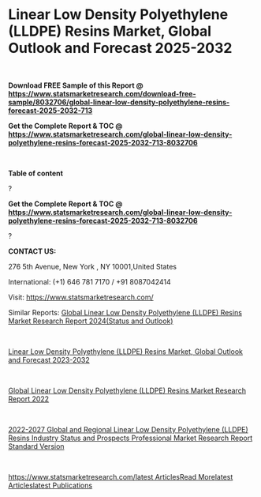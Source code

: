 <h1>Linear Low Density Polyethylene (LLDPE) Resins Market, Global Outlook and Forecast 2025-2032</h1><br/><p><strong>Download FREE Sample of this Report @ <a href="https://www.statsmarketresearch.com/download-free-sample/8032706/global-linear-low-density-polyethylene-resins-forecast-2025-2032-713">https://www.statsmarketresearch.com/download-free-sample/8032706/global-linear-low-density-polyethylene-resins-forecast-2025-2032-713</a></strong></p>
 
 
 
 <div><b>Get the Complete Report & TOC @ <a href="https://www.statsmarketresearch.com/global-linear-low-density-polyethylene-resins-forecast-2025-2032-713-8032706">https://www.statsmarketresearch.com/global-linear-low-density-polyethylene-resins-forecast-2025-2032-713-8032706</a></b></div>
 
 
 
 <p><br />
 
 <b>Table of content</b></p>
 
 
 
 <p>? </p>
 
 
 
 <div><b>Get the Complete Report & TOC @ <a href="https://www.statsmarketresearch.com/global-linear-low-density-polyethylene-resins-forecast-2025-2032-713-8032706">https://www.statsmarketresearch.com/global-linear-low-density-polyethylene-resins-forecast-2025-2032-713-8032706</a></b></div>
 
 
 
 <p>? </p>
 
 
 
 <p><b>CONTACT US:</b><br />
 
 276 5th Avenue, New York , NY 10001,United States<br />
 
 International: (+1) 646 781 7170 / +91 8087042414<br />
 
 Visit: <a href="https://www.statsmarketresearch.com/">https://www.statsmarketresearch.com/</a><br />
 
 Similar Reports: <a href="https://www.statsmarketresearch.com/global-linear-low-density-polyethylene-resins-forecast-2025-2032-713-8032706">Global Linear Low Density Polyethylene (LLDPE) Resins Market Research Report 2024(Status and Outlook)</a><br />
 
 <br />
 
 <a href="https://www.statsmarketresearch.com/global-linear-low-density-polyethylene-resins-forecast-2025-2032-713-8032706">Linear Low Density Polyethylene (LLDPE) Resins Market, Global Outlook and Forecast 2023-2032</a><br />
 
 <br />
 
 <a href="https://www.statsmarketresearch.com/global-linear-low-density-polyethylene-resins-forecast-2025-2032-713-8032706">Global Linear Low Density Polyethylene (LLDPE) Resins Market Research Report 2022</a><br />
 
 <br />
 
 <a href="https://www.statsmarketresearch.com/global-linear-low-density-polyethylene-resins-forecast-2025-2032-713-8032706">2022-2027 Global and Regional Linear Low Density Polyethylene (LLDPE) Resins Industry Status and Prospects Professional Market Research Report Standard Version</a><br />
 
 <br />
 
 <a href="https://gyeongbokgung.com">https://www.statsmarketresearch.com/</a><a href="https://hallyeomaritime.com">latest Articles</a><a href="https://jingwansa.com">Read More</a><a href="https://nguoiviet.jp/">latest Articles</a><a href="https://www.intelmarketresearch.com/">latest Publications</a></p>
